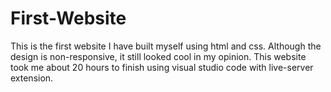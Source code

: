 # First-Website
This is the first website I have built myself using html and css. Although the design is non-responsive, it still looked cool in my opinion. This website took me about 20 hours to finish using visual studio code with live-server extension. 
